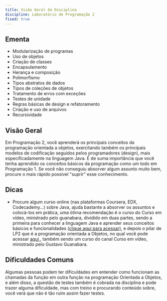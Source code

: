 ```yaml
---
title: Visão Geral da Disciplina
discipline: Laboratório de Programação 2
fixed: true
---
```


## Ementa

- Modularização de programas
- Uso de objetos
- Criação de classes
- Encapsulamento
- Herança e composição
- Polimorfismo
- Tipos abstratos de dados
- Tipos de coleções de objetos
- Tratamento de erros com exceções
- Testes de unidade
- Regras básicas de design e refatoramento
- Criação e uso de arquivos
- Recursividade

## Visão Geral
Em Programação 2, você aprenderá os principais conceitos da programação orientada a objetos, exercitando também os principais modelos de codificação seguidos pelos programadores (design), mais especificadamente na linguagem Java. É de suma importância que você tenha aprendido os conceitos básicos da programação como um todo em Programação 1. Se você não conseguiu absorver algum assunto muito bem, procure o mais rápido possível "suprir" esse conhecimento.

## Dicas
- Procure algum curso online (nas plataformas Coursera, EDX, Codecademy...) sobre Java, ajuda bastante a absorver os assuntos e colocá-los em prática, uma ótima recomendação é o curso do Curso em vídeo, ministrado pelo guanabara, dividido em duas partes, sendo a primeira para conhecer a linguagem Java e aprender seus conceitos básicos e funcionalidades <a href="https://www.youtube.com/watch?v=sTX0UEplF54&list=PLJH2yd19u4hzRtpzm2dDCWZx58UrE85ye" target="_blank">(clique aqui para acessar)</a>, e depois o pilar de LP2 que é a programação orientada a Objetos, no qual você pode acessar <a href="https://www.youtube.com/watch?v=KlIL63MeyMY&list=PLHz_AreHm4dkqe2aR0tQK74m8SFe-aGsY" target="_blank"> aqui </a>, também sendo um curso do canal Curso em vídeo, ministrado pelo Gustavo Guanabara.


## Dificuldades Comuns

Algumas pessoas podem ter dificuldades em entender como funcionam as chamadas da função em outra função na programação Orientada a Objetos, e além disso, a questão de testes também é cobrada na disciplina e pode trazer alguma dificuldade, mas com  treino e procurando conteúdo sobre, você verá que não é tão ruim assim fazer testes.
